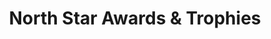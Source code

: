 ---
title: "North Star Awards & Trophies"
url: /buffalo/north-star-awards-und-trophies/
shop: Pokal
---